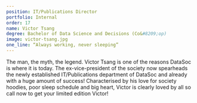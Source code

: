 ```yaml
---
position: IT/Publications Director
portfolio: Internal
order: 17
name: Victor Tsang
degree: Bachelor of Data Science and Decisions (Co&#8209;op)
image: victor-tsang.jpg
one_line: “Always working, never sleeping”
---
```


The man, the myth, the legend. Victor Tsang is one of the reasons DataSoc is where it is today. The ex-vice-president of the society now spearheads the newly established IT/Publications department of DataSoc  and already with a huge amount of success! Characterised by his love for society hoodies, poor sleep schedule and big heart, Victor is clearly loved by all so call now to get your limited edition Victor!